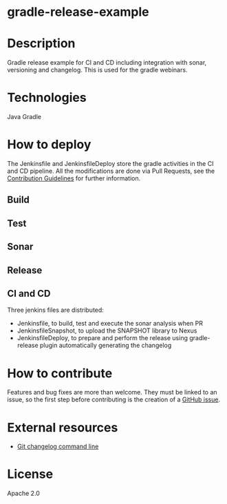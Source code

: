 # gradle-release-example

# Description

Gradle release example for CI and CD including integration with sonar, versioning and changelog. This is used for the gradle webinars.

# Technologies

Java
Gradle

# How to deploy

The Jenkinsfile and JenkinsfileDeploy store the gradle activities in the CI and CD pipeline. All the modifications are done via Pull Requests, see the [Contribution Guidelines](https://github.com/carloscaverobarca/gradle-release-example/blob/master/CONTRIBUTING.md) for further information.

## Build

## Test

## Sonar

## Release

## CI and CD

Three jenkins files are distributed:

- Jenkinsfile, to build, test and execute the sonar analysis when PR
- JenkinsfileSnapshot, to upload the SNAPSHOT library to Nexus
- JenkinsfileDeploy, to prepare and perform the release using gradle-release plugin automatically generating the changelog

# How to contribute

Features and bug fixes are more than welcome. They must be linked to an issue, so the first step before contributing is the creation of a [GitHub issue](https://github.com/carloscaverobarca/gradle-release-example/issues).

# External resources

- [Git changelog command line](https://github.com/tomasbjerre/git-changelog-command-line)

# License

Apache 2.0

